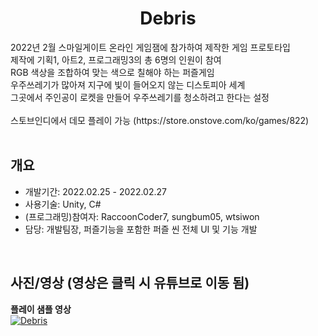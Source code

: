 <div align="center">
<h1>Debris</h1>
</div>

<div align="left">
2022년 2월 스마일게이트 온라인 게임잼에 참가하여 제작한 게임 프로토타입</br>
제작에 기획1, 아트2, 프로그래밍3의 총 6명의 인원이 참여</br>
RGB 색상을 조합하여 맞는 색으로 칠해야 하는 퍼즐게임</br>
우주쓰레기가 많아져 지구에 빛이 들어오지 않는 디스토피아 세계</br>
그곳에서 주인공이 로켓을 만들어 우주쓰레기를 청소하려고 한다는 설정</br></br>
스토브인디에서 데모 플레이 가능 (https://store.onstove.com/ko/games/822)</br></br>
</div>

## 개요
- 개발기간: 2022.02.25 - 2022.02.27
- 사용기술: Unity, C#
- (프로그래밍)참여자: RaccoonCoder7, sungbum05, wtsiwon
- 담당: 개발팀장, 퍼즐기능을 포함한 퍼즐 씬 전체 UI 및 기능 개발

</br>

## 사진/영상 (영상은 클릭 시 유튜브로 이동 됨)
<b>플레이 샘플 영상</b></br>
[![Debris](http://img.youtube.com/vi/PGJ413ugHuo/0.jpg)](https://youtu.be/PGJ413ugHuo)
